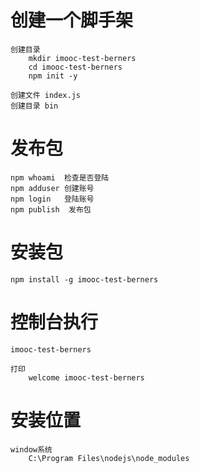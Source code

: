 # 创建一个脚手架

    创建目录
        mkdir imooc-test-berners
        cd imooc-test-berners
        npm init -y

    创建文件 index.js
    创建目录 bin

# 发布包

    npm whoami  检查是否登陆
    npm adduser 创建账号
    npm login   登陆账号
    npm publish  发布包

# 安装包

    npm install -g imooc-test-berners

# 控制台执行
    imooc-test-berners

    打印
        welcome imooc-test-berners

# 安装位置
    window系统
        C:\Program Files\nodejs\node_modules
    